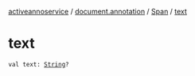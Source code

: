 [activeannoservice](../../index.md) / [document.annotation](../index.md) / [Span](index.md) / [text](./text.md)

# text

`val text: `[`String`](https://kotlinlang.org/api/latest/jvm/stdlib/kotlin/-string/index.html)`?`